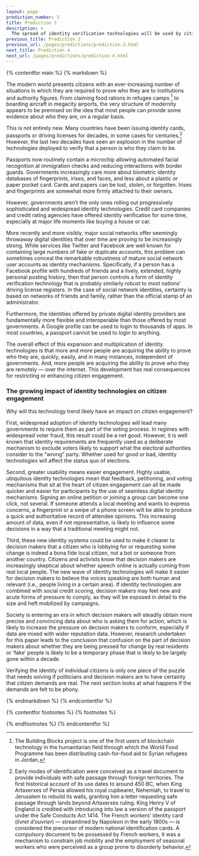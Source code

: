```yaml
---
layout: page
prediction_number: 3
title: Prediction 3
description: >
  The spread of identity verification technologies will be used by citizens to increase pressure on decision makers.
previous_title: Prediction 2
previous_url: /pages/predictions/prediction-2.html
next_title: Prediction 4
next_url: /pages/predictions/prediction-4.html
---
```


{% contentfor main %}
{% markdown %}

The modern world presents citizens with an ever-increasing number of situations in which they are required to prove who they are to institutions and authority figures. From claiming food rations in refugee camps [^8] to boarding aircraft in megacity airports, the very structure of modernity appears to be premised on the idea that most people can provide some evidence about who they are, on a regular basis.

This is not entirely new. Many countries have been issuing identity cards, passports or driving licenses for decades, in some cases for centuries.[^9] However, the last two decades have seen an explosion in the number of technologies deployed to verify that a person is who they claim to be.

Passports now routinely contain a microchip allowing automated facial recognition at immigration checks and reducing interactions with border guards. Governments increasingly care more about biometric identity databases of fingerprints, irises, and faces, and less about a plastic or paper pocket card. Cards and papers can be lost, stolen, or forgotten. Irises and fingerprints are somewhat more firmly attached to their owners.

However, governments aren’t the only ones rolling out progressively sophisticated and widespread identity technologies. Credit card companies and credit rating agencies have offered identity verification for some time, especially at major life moments like buying a house or car.

More recently and more visibly, major social networks offer seemingly throwaway digital identities that over time are proving to be increasingly strong. While services like Twitter and Facebook are well known for containing large numbers of fake or duplicate accounts, this problem can sometimes conceal the remarkable robustness of mature social network user accounts as identity mechanisms. Specifically, if a person has a Facebook profile with hundreds of friends and a lively, extended, highly personal posting history, then that person controls a form of identity verification technology that is probably similarly robust to most nations’ driving license registers. In the case of social network identities, certainty is based on networks of friends and family, rather than the official stamp of an administrator.

Furthermore, the identities offered by private digital identity providers are fundamentally more flexible and interoperable than those offered by most governments. A Google profile can be used to login to thousands of apps. In most countries, a passport cannot be used to login to anything.

The overall effect of this expansion and multiplication of identity technologies is that more and more people are acquiring the ability to prove who they are, quickly, easily, and in many instances, independent of governments. And, more people are acquiring the ability to prove who they are remotely — over the internet. This development has real consequences for restricting or enhancing citizen engagement.

### The growing impact of identity technologies on citizen engagement

Why will this technology trend likely have an impact on citizen engagement?

First, widespread adoption of identity technologies will lead many governments to require them as part of the voting process. In regimes with widespread voter fraud, this result could be a net good. However, it is well known that identity requirements are frequently used as a deliberate mechanism to exclude voters likely to support what the electoral authorities consider to the “wrong” party. Whether used for good or bad, identity technologies will affect the status quo of elections.

Second, greater usability means easier engagement. Highly usable, ubiquitous identity technologies mean that feedback, petitioning, and voting mechanisms that sit at the heart of citizen engagement can all be made quicker and easier for participants by the use of seamless digital identity mechanisms. Signing an online petition or joining a group can become one click, not several. If someone attends a local meeting and wants to express concerns, a fingerprint or a swipe of a phone screen will be able to produce a quick and authoritative record of attendee opinions. This increasing amount of data, even if not representative, is likely to influence some decisions in a way that a traditional meeting might not.

Third, these new identity systems could be used to make it clearer to decision makers that a citizen who is lobbying for or requesting some change is indeed a bona fide local citizen, not a bot or someone from another country. Citizens and activists know that decision makers are increasingly skeptical about whether speech online is actually coming from real local people. The new wave of identity technologies will make it easier for decision makers to believe the voices speaking are both human and relevant (i.e., people living in a certain area). If identity technologies are combined with social credit scoring, decision makers may feel new and acute forms of pressure to comply, as they will be exposed in detail to the size and heft mobilized by campaigns.

Society is entering an era in which decision makers will steadily obtain more precise and convincing data about who is asking them for action, which is likely to increase the pressure on decision makers to conform, especially if data are mixed with wider reputation data. However, research undertaken for this paper leads to the conclusion that confusion on the part of decision makers about whether they are being pressed for change by real residents or ‘fake’ people is likely to be a temporary phase that is likely to be largely gone within a decade.

Verifying the identity of individual citizens is only one piece of the puzzle that needs solving if politicians and decision makers are to have certainty that citizen demands are real. The next section looks at what happens if the demands are felt to be phony.

{% endmarkdown %}
{% endcontentfor %}

{% contentfor footnotes %}
{% footnotes %}

[^8]: The Building Blocks project is one of the first users of blockchain technology in the humanitarian field through which the World Food Programme has been distributing cash-for-food aid to Syrian refugees in Jordan.

[^9]: Early modes of identification were conceived as a travel document to provide individuals with safe passage through foreign territories. The first historical account of its use dates to around 450 BC, when King Artaxerxes of Persia allowed his royal cupbearer, Nehemiah, to travel to Jerusalem to rebuild its walls, granting him a letter requesting safe passage through lands beyond Artaxerxes ruling. King Henry V of England is credited with introducing into law a version of the passport under the Safe Conducts Act 1414. The French workers’ identity card (*livret d’ouvrier*) — streamlined by Napoleon in the early 1800s — is considered the precursor of modern national identification cards. A compulsory document to be possessed by French workers, it was a mechanism to constrain job mobility and the employment of seasonal workers who were perceived as a group prone to disorderly behavior.

{% endfootnotes %}
{% endcontentfor %}